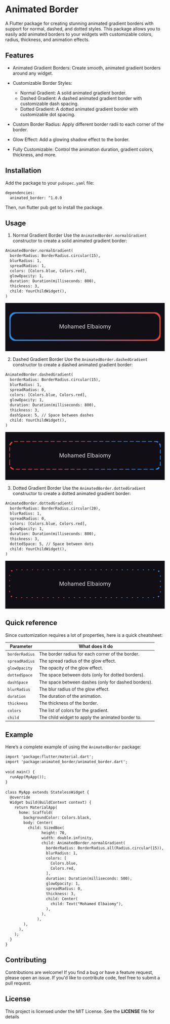# Animated Border

A Flutter package for creating stunning animated gradient borders with support for normal, dashed, and dotted styles. This package allows you to easily add animated borders to your widgets with customizable colors, radius, thickness, and animation effects.

## Features
- Animated Gradient Borders: Create smooth, animated gradient borders around any widget.

- Customizable Border Styles:

    - Normal Gradient: A solid animated gradient border.
    - Dashed Gradient: A dashed animated gradient border with customizable dash spacing.
    - Dotted Gradient: A dotted animated gradient border with customizable dot spacing.
- Custom Border Radius: Apply different border radii to each corner of the border.
- Glow Effect: Add a glowing shadow effect to the border.
- Fully Customizable: Control the animation duration, gradient colors, thickness, and more.

## Installation
Add the package to your `pubspec.yaml` file:
```
dependencies:
  animated_border: ^1.0.0
```
Then, run flutter pub get to install the package.

## Usage
1) Normal Gradient Border
   Use the `AnimatedBorder.normalGradient` constructor to create a solid animated gradient border:

```
AnimatedBorder.normalGradient(
  borderRadius: BorderRadius.circular(15),
  blurRadius: 1,
  spreadRadius: 1,
  colors: [Colors.blue, Colors.red],
  glowOpacity: 1,
  duration: Duration(milliseconds: 800),
  thickness: 3,
  child: YourChildWidget(),
)
```
![Normal Gradient](https://github.com/mohamedelbaiomy/animated_border/blob/master/assets/1.gif?raw=true)

2) Dashed Gradient Border
   Use the `AnimatedBorder.dashedGradient` constructor to create a dashed animated gradient border:

```
AnimatedBorder.dashedGradient(
  borderRadius: BorderRadius.circular(15),
  blurRadius: 1,
  spreadRadius: 0,
  colors: [Colors.blue, Colors.red],
  glowOpacity: 1,
  duration: Duration(milliseconds: 800),
  thickness: 3,
  dashSpace: 5, // Space between dashes
  child: YourChildWidget(),
)
```

![Dashed Gradient](https://github.com/mohamedelbaiomy/animated_border/blob/master/assets/2.gif?raw=true)

3) Dotted Gradient Border
   Use the `AnimatedBorder.dottedGradient` constructor to create a dotted animated gradient border:

```
AnimatedBorder.dottedGradient(
  borderRadius: BorderRadius.circular(20),
  blurRadius: 1,
  spreadRadius: 0,
  colors: [Colors.blue, Colors.red],
  glowOpacity: 1,
  duration: Duration(milliseconds: 800),
  thickness: 3,
  dottedSpace: 5, // Space between dots
  child: YourChildWidget(),
)
```

![Dotted Gradient](https://github.com/mohamedelbaiomy/animated_border/blob/master/assets/3.gif?raw=true)

## Quick reference
Since customization requires a lot of properties, here is a quick cheatsheet:

| Parameter      | What does it do                                     |
|----------------|-----------------------------------------------------|
| `borderRadius` | The border radius for each corner of the border.    |
| `spreadRadius` | The spread radius of the glow effect.               |
| `glowOpacity`  | The opacity of the glow effect.                     |
| `dottedSpace`  | The space between dots (only for dotted borders).   |
| `dashSpace`    | The space between dashes (only for dashed borders). |
| `blurRadius`   | The blur radius of the glow effect.                 |
| `duration`     | The duration of the animation.                      |
| `thickness`    | The thickness of the border.                        |
| `colors`       | The list of colors for the gradient.                |
| `child`        | The child widget to apply the animated border to.   |

## Example
Here’s a complete example of using the `AnimatedBorder` package:

```
import 'package:flutter/material.dart';
import 'package:animated_border/animated_border.dart';

void main() {
  runApp(MyApp());
}

class MyApp extends StatelessWidget {
  @override
  Widget build(BuildContext context) {
    return MaterialApp(
      home: Scaffold(
        backgroundColor: Colors.black,
        body: Center(
          child: SizedBox(
                height: 70,
                width: double.infinity,
                child: AnimatedBorder.normalGradient(
                  borderRadius: BorderRadius.all(Radius.circular(15)),
                  blurRadius: 1,
                  colors: [
                    Colors.blue,
                    Colors.red,
                  ],
                  duration: Duration(milliseconds: 500),
                  glowOpacity: 1,
                  spreadRadius: 0,
                  thickness: 3,
                  child: Center(
                    child: Text("Mohamed Elbaiomy"),
                  ),
                ),
              ),
        ),
      ),
    );
  }
}

```

## Contributing
Contributions are welcome! If you find a bug or have a feature request, please open an issue. If you'd like to contribute code, feel free to submit a pull request.

## License
This project is licensed under the MIT License. See the **LICENSE** file for details